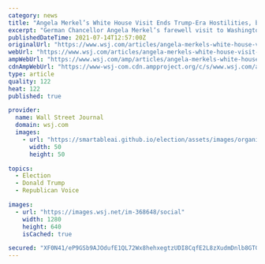 ```yaml
---
category: news
title: "Angela Merkel’s White House Visit Ends Trump-Era Hostilities, but Trans-Atlantic Drift Continues"
excerpt: "German Chancellor Angela Merkel’s farewell visit to Washington this week will broadcast a new, friendlier tone between the U.S. and Europe after the acrimony of the Trump era but will likely do little to reverse the long-term divergence of interests in the countries’ relationship."
publishedDateTime: 2021-07-14T12:57:00Z
originalUrl: "https://www.wsj.com/articles/angela-merkels-white-house-visit-ends-trump-era-hostilities-but-trans-atlantic-drift-continues-11626271040"
webUrl: "https://www.wsj.com/articles/angela-merkels-white-house-visit-ends-trump-era-hostilities-but-trans-atlantic-drift-continues-11626271040"
ampWebUrl: "https://www.wsj.com/amp/articles/angela-merkels-white-house-visit-ends-trump-era-hostilities-but-trans-atlantic-drift-continues-11626271040"
cdnAmpWebUrl: "https://www-wsj-com.cdn.ampproject.org/c/s/www.wsj.com/amp/articles/angela-merkels-white-house-visit-ends-trump-era-hostilities-but-trans-atlantic-drift-continues-11626271040"
type: article
quality: 122
heat: 122
published: true

provider:
  name: Wall Street Journal
  domain: wsj.com
  images:
    - url: "https://smartableai.github.io/election/assets/images/organizations/wsj.com-50x50.jpg"
      width: 50
      height: 50

topics:
  - Election
  - Donald Trump
  - Republican Voice

images:
  - url: "https://images.wsj.net/im-368648/social"
    width: 1280
    height: 640
    isCached: true

secured: "XF0N41/eP9GSb9AJOdufE1QL72Wx8hehxegtzUDI8CqfE2L8zXudmDnlb8GTG2NDoF/EW69E+CWC8sggMBTO6kx50IHK+FYRW0W93ZYHnqxYlt+aVgYiKh8pQTzeaRgJ3LEMLWel/ugFVSnpvjAg5A+t2kB3oibg/6SBFMYhQ0OBMhLATLQh31gaF65hBX/2A5Lf2KHuEGSc4ORJuyRyLoyB+Gwaw2NEIEZaSLS6Tt40c2NOY3v3Te9q4/QnM6gw3rt4FcibnZnigVB+arssRxxcOA9e7iKn1smWYRa4JCgq88S5azIJaXKGUjhFaL4bp/9PwwlymdkmIr9AoKhrgNWZZZ+g4MMzfDhn+B+g+iE=;FkKat2pHiUvtueMZRTmlNg=="
---
```


